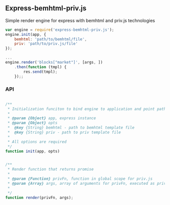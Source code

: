 ## Express-bemhtml-priv.js

Simple render engine for express with bemhtml and priv.js technologies    


```javascript
var engine = require('express-bemhtml-priv.js');
engine.init(app, {
    bemhtml: 'path/to/bemhtml/file',
    priv: 'path/to/priv.js/file'
});

...
engine.render('blocks["market"]', [args, ])
    .then(function (tmpl) {
        res.send(tmpl);
    });;
```

### API

```javascript

/**
 * Initialization funciton to bind engine to application and point pathes to templates
 *
 * @param {Object} app, express instance
 * @param {Object} opts
 *  @key {String} bemhtml - path to bemhtml template file
 *  @key {String} priv - path to priv template file
 *
 * All options are required
 */
function init(app, opts)
```


```javascript

/**
 * Render function that returns promise
 *
 * @param {Function} privFn, function in global scope for priv.js
 * @param {Array} args, array of arguments for privFn, executed as privFn.apply(args);
 *
 */
function render(privFn, args);
```
